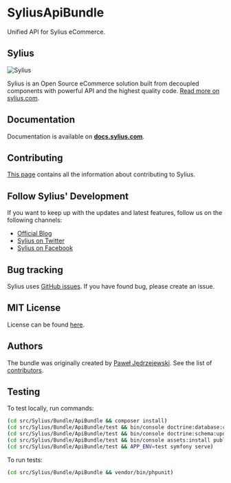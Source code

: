 SyliusApiBundle
================

Unified API for Sylius eCommerce.

Sylius
------

![Sylius](https://demo.sylius.com/assets/shop/img/logo.png)

Sylius is an Open Source eCommerce solution built from decoupled components with powerful API and the highest quality code. [Read more on sylius.com](https://sylius.com).

Documentation
-------------

Documentation is available on [**docs.sylius.com**](https://docs.sylius.com).

Contributing
------------

[This page](https://docs.sylius.com/en/latest/contributing/index.html) contains all the information about contributing to Sylius.

Follow Sylius' Development
--------------------------

If you want to keep up with the updates and latest features, follow us on the following channels:

* [Official Blog](https://sylius.com/blog)
* [Sylius on Twitter](https://twitter.com/Sylius)
* [Sylius on Facebook](https://facebook.com/SyliusEcommerce)

Bug tracking
------------

Sylius uses [GitHub issues](https://github.com/Sylius/Sylius/issues).
If you have found bug, please create an issue.

MIT License
-----------

License can be found [here](https://github.com/Sylius/Sylius/blob/master/LICENSE).

Authors
-------

The bundle was originally created by [Paweł Jędrzejewski](https://pjedrzejewski.com).
See the list of [contributors](https://github.com/Sylius/Sylius/contributors).

Testing
-----------------------

To test locally, run commands:
```bash
(cd src/Sylius/Bundle/ApiBundle && composer install)
(cd src/Sylius/Bundle/ApiBundle/test && bin/console doctrine:database:create -e test)
(cd src/Sylius/Bundle/ApiBundle/test && bin/console doctrine:schema:update --force -e test)
(cd src/Sylius/Bundle/ApiBundle/test && bin/console assets:install public)
(cd src/Sylius/Bundle/ApiBundle/test && APP_ENV=test symfony serve)
```

To run tests:
```bash
(cd src/Sylius/Bundle/ApiBundle && vendor/bin/phpunit)
```

